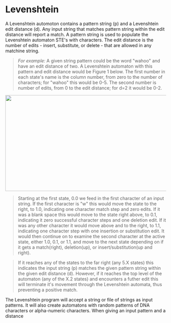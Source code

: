 # Levenshtein

A Levenshtein automoton contains a pattern string (p) and a Levenshtein edit distance (d). Any input string that matches pattern string within the edit distance will report a match. A pattern string is used to populate the Levenshtein automaton STE's with characters. The edit distance is the number of edits - insert, substitute, or delete - that are allowed in any matchine string.

>*For example:* A given string pattern could be the word "wahoo" and have an edit distance of two. A Levenshtein automaton with this pattern and edit distance would be Figure 1 below. The first number in each state's name is the column number, from zero to the number of characters; for "wahoo" this would be 0-5. The second number is number of edits, from 0 to the edit distance; for d=2 it would be 0-2.

<center>
<img src="https://raw.githubusercontent.com/jeffudall/Levenshtein/master/Images/Levenshtein-automaton-sm.jpg" width="647" height="300">
</center>

>Starting at the first state, 0.0 we feed in the first character of an input string. If the first character is "w" this would move the state to the right, to 1.0, indicating one character match step and zero edits. If it was a blank space this would move to the state right above, to 0.1, indicating it zero successful character steps and one deletion edit. If it was any other character it would move above and to the right, to 1.1, indicating one character step with one insertion or substitution edit. It would then continue on to examine the second character at the active state, either 1.0, 0.1, or 1.1, and move to the next state depending on if it gets a match(right), deletion(up), or insert/substitution(up and right). 

>If it reaches any of the states to the far right (any 5.X states) this indicates the input string (p) matches the given pattern string within the given edit distance (d). However, if it reaches the top level of the automaton (any of the X.2 states) and encounters a futher edit this will terminate it's movement through the Levenshtein automata, thus preventing a positive match.




The Levenshtein program will accept a string or file of strings as input patterns. It will also create automatons with random patterns of DNA characters or alpha-numeric characters. When giving an input pattern and a distance 
